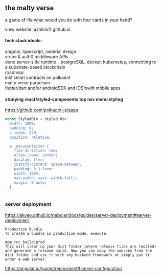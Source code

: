 ## the malty verse
a game of life
what would you do with four cards in your hand?

view website: ashlink11.github.io

#### tech stack ideals:
angular, typescript, material design
<br>
stripe & auth0 middleware APIs
<br>
deno server-side runtime - postgreSQL, docker, kubernetes, connecting to a substrate-based blockchain
<br>
roadmap:
<br>
ink! smart contracts on polkadot
<br>
malty verse parachain
<br>
flutter/dart and/or androidSDK and iOS/swift mobile apps


#### studying react/styled-components top nav menu styling 
https://github.com/polkadot-js/apps 
```js
const StyledDiv = styled.div`
  width: 100%;
  padding: 0;
  z-index: 220;
  position: relative;

  & .menuContainer {
    flex-direction: row;
    align-items: center;
    display: flex;
    justify-content: space-between;
    padding: 0 1.5rem;
    width: 100%;
    max-width: var(--width-full);
    margin: 0 auto;
  }
`
```

### server deployment
https://akveo.github.io/nebular/docs/guides/server-deployment#server-deployment
```
Production bundle
To create a bundle in production mode, execute:

npm run build:prod
This will clear up your dist folder (where release files are located) and generate a release build. Now you can copy the sources from the dist folder and use it with any backend framework or simply put it under a web server.
```
https://angular.io/guide/deployment#server-configuration 